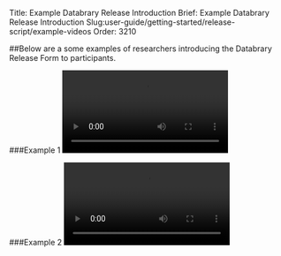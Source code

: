 Title: Example Databrary Release Introduction
Brief: Example Databrary Release Introduction
Slug:user-guide/getting-started/release-script/example-videos
Order: 3210

##Below are a some examples of researchers introducing the Databrary Release Form to participants.

###Example 1
<video controls>
<source src="/video/example-video-1.mp4" type="video/mp4">
</video>

###Example 2
<video controls>
<source src="/video/example-video-2.mp4" type="video/mp4">
</video>
